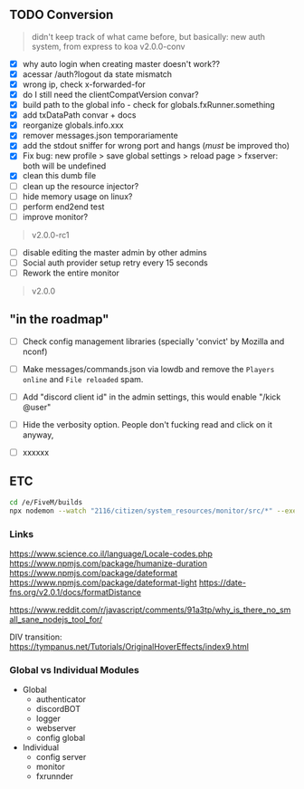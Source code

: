 ## TODO Conversion
> didn't keep track of what came before, but basically: new auth system, from express to koa
> v2.0.0-conv
- [x] why auto login when creating master doesn't work??
- [x] acessar /auth?logout da state mismatch
- [x] wrong ip, check x-forwarded-for
- [x] do I still need the clientCompatVersion convar?
- [x] build path to the global info - check for globals.fxRunner.something
- [x] add txDataPath convar + docs
- [x] reorganize globals.info.xxx
- [x] remover messages.json temporariamente
- [x] add the stdout sniffer for wrong port and hangs (*must* be improved tho)
- [x] Fix bug: new profile > save global settings > reload page > fxserver: both will be undefined
- [x] clean this dumb file
- [ ] clean up the resource injector?
- [ ] hide memory usage on linux?
- [ ] perform end2end test
- [ ] improve monitor?
> v2.0.0-rc1
- [ ] disable editing the master admin by other admins
- [ ] Social auth provider setup retry every 15 seconds
- [ ] Rework the entire monitor
> v2.0.0


## "in the roadmap"
- [ ] Check config management libraries (specially 'convict' by Mozilla and nconf)
- [ ] Make messages/commands.json via lowdb and remove the `Players online` and `File reloaded` spam.
- [ ] Add "discord client id" in the admin settings, this would enable "/kick @user"
- [ ] Hide the verbosity option. People don't fucking read and click on it anyway,
- [ ] xxxxxx


## ETC
```bash
cd /e/FiveM/builds
npx nodemon --watch "2116/citizen/system_resources/monitor/src/*" --exec "2116/run.cmd"
```

### Links
https://www.science.co.il/language/Locale-codes.php
https://www.npmjs.com/package/humanize-duration
https://www.npmjs.com/package/dateformat
https://www.npmjs.com/package/dateformat-light
https://date-fns.org/v2.0.1/docs/formatDistance

https://www.reddit.com/r/javascript/comments/91a3tp/why_is_there_no_small_sane_nodejs_tool_for/

DIV transition: https://tympanus.net/Tutorials/OriginalHoverEffects/index9.html


### Global vs Individual Modules
- Global
    - authenticator
    - discordBOT
    - logger
    - webserver
    - config global
- Individual
    - config server
    - monitor
    - fxrunnder
